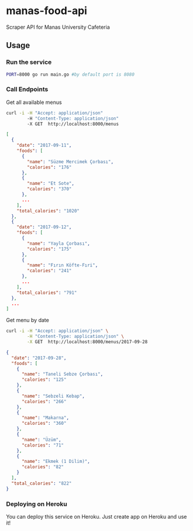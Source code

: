 # manas-food-api
Scraper API for Manas University Cafeteria

## Usage

### Run the service

```bash
PORT=8000 go run main.go #by default port is 8080
```

### Call Endpoints

Get all available menus

```bash
curl -i -H "Accept: application/json" 
        -H "Content-Type: application/json" 
        -X GET  http://localhost:8000/menus
```

```json
[
  {
    "date": "2017-09-11",
    "foods": [
      {
        "name": "Süzme Mercimek Çorbası",
        "calories": "176"
      },
      {
        "name": "Et Sote",
        "calories": "370"
      },
      ...
    ],
    "total_calories": "1020"
  },
  {
    "date": "2017-09-12",
    "foods": [
      {
        "name": "Yayla Çorbası",
        "calories": "175"
      },
      {
        "name": "Fırın Köfte-Fıri",
        "calories": "241"
      },
      ...
    ],
    "total_calories": "791"
  },
  ...
]
```

Get menu by date

```bash
curl -i -H "Accept: application/json" \
        -H "Content-Type: application/json" \
        -X GET  http://localhost:8000/menus/2017-09-28
```

```json
{
  "date": "2017-09-28",
  "foods": [
    {
      "name": "Taneli Sebze Çorbası",
      "calories": "125"
    },
    {
      "name": "Sebzeli Kebap",
      "calories": "266"
    },
    {
      "name": "Makarna",
      "calories": "360"
    },
    {
      "name": "Üzüm",
      "calories": "71"
    },
    {
      "name": "Ekmek (1 Dilim)",
      "calories": "82"
    }
  ],
  "total_calories": "822"
}
```





### Deploying on Heroku

You can deploy this service on Heroku. Just create app on Heroku and use it!
